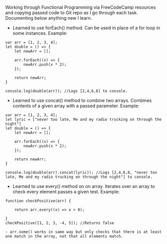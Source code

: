 Working through Functional Programming via FreeCodeCamp resources and copying passed code to Git repo as I go through each task. Documenting below anything new I learn.

- Learned to use forEach() method. Can be used in place of a for loop in some instances. Example:
```
var arr = [1, 2, 3, 4];
let double = () => {
    let newArr = [];

    arr.forEach((x) => {
        newArr.push(x * 2);
    });

    return newArr;
}

console.log(double(arr)); //Logs [2,4,6,8] to console.

```

- Learned to use concat() method to combine two arrays. Combines contents of a given array with a passed parameter. Example:
```
var arr = [1, 2, 3, 4];
let lyric = ["never too late, Me and my radio trucking on through the night"]
let double = () => {
    let newArr = [];

    arr.forEach((x) => {
        newArr.push(x * 2);
    });

    return newArr;
}

console.log(double(arr).concat(lyric)); //Logs [2,4,6,8, "never too late, Me and my radio trucking on through the night"] to console.
```

- Learned to use every() method on on array. Iterates over an array to check every element passes a given test. Example:
```
function checkPositive(arr) {

    return arr.every((x) => x > 0);

}
checkPositive([1, 2, 3, -4, 5]); //Returns false

```

    - arr.some() works in same way but only checks that there is at least one match in the array, not that all elements match.
